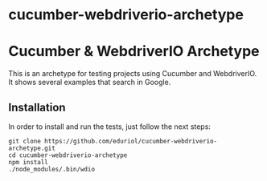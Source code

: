 # cucumber-webdriverio-archetype
# Cucumber & WebdriverIO Archetype
This is an archetype for testing projects using Cucumber and WebdriverIO. It shows several examples that search in Google.

## Installation
In order to install and run the tests, just follow the next steps:
```
git clone https://github.com/eduriol/cucumber-webdriverio-archetype.git
cd cucumber-webdriverio-archetype
npm install
./node_modules/.bin/wdio
```
